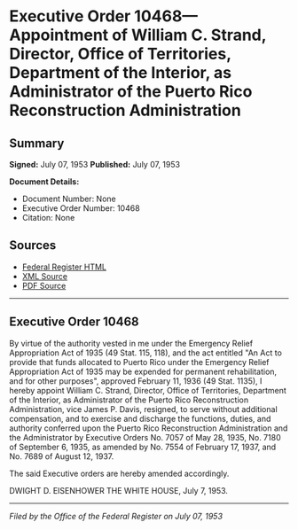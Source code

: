# Executive Order 10468—Appointment of William C. Strand, Director, Office of Territories, Department of the Interior, as Administrator of the Puerto Rico Reconstruction Administration

## Summary

**Signed:** July 07, 1953
**Published:** July 07, 1953

**Document Details:**
- Document Number: None
- Executive Order Number: 10468
- Citation: None

## Sources
- [Federal Register HTML](https://www.presidency.ucsb.edu/documents/executive-order-10468-appointment-william-c-strand-director-office-territories-department)
- [XML Source](None)
- [PDF Source](None)

---

## Executive Order 10468

By virtue of the authority vested in me under the Emergency Relief Appropriation Act of 1935 (49 Stat. 115, 118), and the act entitled "An Act to provide that funds allocated to Puerto Rico under the Emergency Relief Appropriation Act of 1935 may be expended for permanent rehabilitation, and for other purposes", approved February 11, 1936 (49 Stat. 1135), I hereby appoint William C. Strand, Director, Office of Territories, Department of the Interior, as Administrator of the Puerto Rico Reconstruction Administration, vice James P. Davis, resigned, to serve without additional compensation, and to exercise and discharge the functions, duties, and authority conferred upon the Puerto Rico Reconstruction Administration and the Administrator by Executive Orders No. 7057 of May 28, 1935, No. 7180 of September 6, 1935, as amended by No. 7554 of February 17, 1937, and No. 7689 of August 12, 1937.

The said Executive orders are hereby amended accordingly.

DWIGHT D. EISENHOWER
THE WHITE HOUSE,
July 7, 1953.

---

*Filed by the Office of the Federal Register on July 07, 1953*
